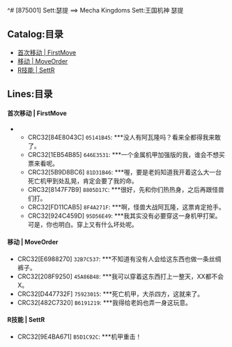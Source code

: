 ^# [875001] Sett:瑟提 ==> Mecha Kingdoms Sett:王国机神 瑟提
## Catalog:目录
* [首次移动 | FirstMove](#首次移动--FirstMove)
* [移动 | MoveOrder](#移动--MoveOrder)
* [R技能 | SettR](#R技能--SettR)

## Lines:目录
#### 首次移动 | FirstMove
- - CRC32[84E8043C] `05141B45`: ***没人有阿瓦隆吗？看来全都得我来敢了。
  - CRC32[1EB54B85] `646E3531`: ***一个金属机甲加强版的我，谁会不想买票来看呢。
  - CRC32[5B9D8BC6] `81D31B46`: ***喔，要是老妈知道我开着这么大一台死亡机甲到处乱晃，肯定会要了我的命。
  - CRC32[8147F7B9] `8805D17C`: ***很好，先和你们热热身，之后再跟怪兽们打。
  - CRC32[FD11CAB5] `8F4A271F`: ***啊，怪兽大战阿瓦隆，这票肯定抢手。
  - CRC32[924C459D] `95D56E49`: ***我其实没有必要穿这一身机甲打架。可是，你也明白。穿上又有什么坏处呢。

#### 移动 | MoveOrder
  - CRC32[E6988270] `32B7C537`: ***不知道有没有人会给这东西也做一条丝绸裤子。
  - CRC32[208F9250] `45A86B48`: ***我可以穿着这东西打上一整天，XX都不会X。
  - CRC32[D447732F] `75923015`: ***死亡机甲，大杀四方，这就来了。
  - CRC32[482C7320] `B6191219`: ***我得给老妈也弄一身这玩意。

#### R技能 | SettR
  - CRC32[9E4BA671] `B5D1C92C`: ***机甲重击！